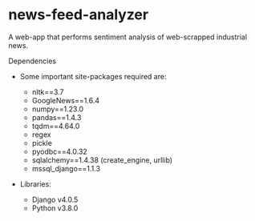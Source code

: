 # news-feed-analyzer
A web-app that performs sentiment analysis of web-scrapped industrial news.

Dependencies

 - Some important site-packages required are:
    - nltk==3.7
    - GoogleNews==1.6.4
    - numpy==1.23.0
    - pandas==1.4.3
    - tqdm==4.64.0
    - regex
    - pickle
    - pyodbc==4.0.32
    - sqlalchemy==1.4.38 (create_engine, urllib)
    - mssql_django==1.1.3
 
 - Libraries:
    - Django v4.0.5
    - Python v3.8.0

